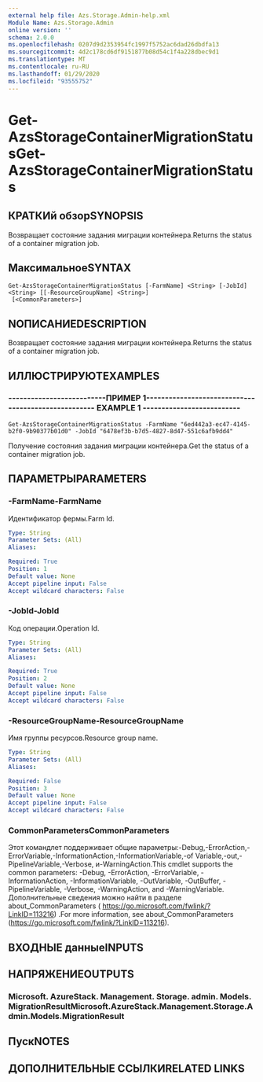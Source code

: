 ```yaml
---
external help file: Azs.Storage.Admin-help.xml
Module Name: Azs.Storage.Admin
online version: ''
schema: 2.0.0
ms.openlocfilehash: 0207d9d2353954fc1997f5752ac6dad26dbdfa13
ms.sourcegitcommit: 4d2c178cd6df9151877b08d54c1f4a228dbec9d1
ms.translationtype: MT
ms.contentlocale: ru-RU
ms.lasthandoff: 01/29/2020
ms.locfileid: "93555752"
---
```

# <span data-ttu-id="4c9fd-101">Get-AzsStorageContainerMigrationStatus</span><span class="sxs-lookup"><span data-stu-id="4c9fd-101">Get-AzsStorageContainerMigrationStatus</span></span>

## <span data-ttu-id="4c9fd-102">КРАТКИй обзор</span><span class="sxs-lookup"><span data-stu-id="4c9fd-102">SYNOPSIS</span></span>
<span data-ttu-id="4c9fd-103">Возвращает состояние задания миграции контейнера.</span><span class="sxs-lookup"><span data-stu-id="4c9fd-103">Returns the status of a container migration job.</span></span>

## <span data-ttu-id="4c9fd-104">Максимальное</span><span class="sxs-lookup"><span data-stu-id="4c9fd-104">SYNTAX</span></span>

```
Get-AzsStorageContainerMigrationStatus [-FarmName] <String> [-JobId] <String> [[-ResourceGroupName] <String>]
 [<CommonParameters>]
```

## <span data-ttu-id="4c9fd-105">NОПИСАНИЕ</span><span class="sxs-lookup"><span data-stu-id="4c9fd-105">DESCRIPTION</span></span>
<span data-ttu-id="4c9fd-106">Возвращает состояние задания миграции контейнера.</span><span class="sxs-lookup"><span data-stu-id="4c9fd-106">Returns the status of a container migration job.</span></span>

## <span data-ttu-id="4c9fd-107">ИЛЛЮСТРИРУЮТ</span><span class="sxs-lookup"><span data-stu-id="4c9fd-107">EXAMPLES</span></span>

### <span data-ttu-id="4c9fd-108">--------------------------ПРИМЕР 1--------------------------</span><span class="sxs-lookup"><span data-stu-id="4c9fd-108">-------------------------- EXAMPLE 1 --------------------------</span></span>
```
Get-AzsStorageContainerMigrationStatus -FarmName "6ed442a3-ec47-4145-b2f0-9b90377b01d0" -JobId "6478ef3b-b7d5-4827-8d47-551c6afb9dd4"
```

<span data-ttu-id="4c9fd-109">Получение состояния задания миграции контейнера.</span><span class="sxs-lookup"><span data-stu-id="4c9fd-109">Get the status of a container migration job.</span></span>

## <span data-ttu-id="4c9fd-110">ПАРАМЕТРЫ</span><span class="sxs-lookup"><span data-stu-id="4c9fd-110">PARAMETERS</span></span>

### <span data-ttu-id="4c9fd-111">-FarmName</span><span class="sxs-lookup"><span data-stu-id="4c9fd-111">-FarmName</span></span>
<span data-ttu-id="4c9fd-112">Идентификатор фермы.</span><span class="sxs-lookup"><span data-stu-id="4c9fd-112">Farm Id.</span></span>

```yaml
Type: String
Parameter Sets: (All)
Aliases: 

Required: True
Position: 1
Default value: None
Accept pipeline input: False
Accept wildcard characters: False
```

### <span data-ttu-id="4c9fd-113">-JobId</span><span class="sxs-lookup"><span data-stu-id="4c9fd-113">-JobId</span></span>
<span data-ttu-id="4c9fd-114">Код операции.</span><span class="sxs-lookup"><span data-stu-id="4c9fd-114">Operation Id.</span></span>

```yaml
Type: String
Parameter Sets: (All)
Aliases: 

Required: True
Position: 2
Default value: None
Accept pipeline input: False
Accept wildcard characters: False
```

### <span data-ttu-id="4c9fd-115">-ResourceGroupName</span><span class="sxs-lookup"><span data-stu-id="4c9fd-115">-ResourceGroupName</span></span>
<span data-ttu-id="4c9fd-116">Имя группы ресурсов.</span><span class="sxs-lookup"><span data-stu-id="4c9fd-116">Resource group name.</span></span>

```yaml
Type: String
Parameter Sets: (All)
Aliases: 

Required: False
Position: 3
Default value: None
Accept pipeline input: False
Accept wildcard characters: False
```

### <span data-ttu-id="4c9fd-117">CommonParameters</span><span class="sxs-lookup"><span data-stu-id="4c9fd-117">CommonParameters</span></span>
<span data-ttu-id="4c9fd-118">Этот командлет поддерживает общие параметры:-Debug,-ErrorAction,-ErrorVariable,-InformationAction,-InformationVariable,-of Variable,-out,-PipelineVariable,-Verbose, и-WarningAction.</span><span class="sxs-lookup"><span data-stu-id="4c9fd-118">This cmdlet supports the common parameters: -Debug, -ErrorAction, -ErrorVariable, -InformationAction, -InformationVariable, -OutVariable, -OutBuffer, -PipelineVariable, -Verbose, -WarningAction, and -WarningVariable.</span></span> <span data-ttu-id="4c9fd-119">Дополнительные сведения можно найти в разделе about_CommonParameters ( https://go.microsoft.com/fwlink/?LinkID=113216) .</span><span class="sxs-lookup"><span data-stu-id="4c9fd-119">For more information, see about_CommonParameters (https://go.microsoft.com/fwlink/?LinkID=113216).</span></span>

## <span data-ttu-id="4c9fd-120">ВХОДНЫЕ данные</span><span class="sxs-lookup"><span data-stu-id="4c9fd-120">INPUTS</span></span>

## <span data-ttu-id="4c9fd-121">НАПРЯЖЕНИЕ</span><span class="sxs-lookup"><span data-stu-id="4c9fd-121">OUTPUTS</span></span>

### <span data-ttu-id="4c9fd-122">Microsoft. AzureStack. Management. Storage. admin. Models. MigrationResult</span><span class="sxs-lookup"><span data-stu-id="4c9fd-122">Microsoft.AzureStack.Management.Storage.Admin.Models.MigrationResult</span></span>

## <span data-ttu-id="4c9fd-123">Пуск</span><span class="sxs-lookup"><span data-stu-id="4c9fd-123">NOTES</span></span>

## <span data-ttu-id="4c9fd-124">ДОПОЛНИТЕЛЬНЫЕ ССЫЛКИ</span><span class="sxs-lookup"><span data-stu-id="4c9fd-124">RELATED LINKS</span></span>

